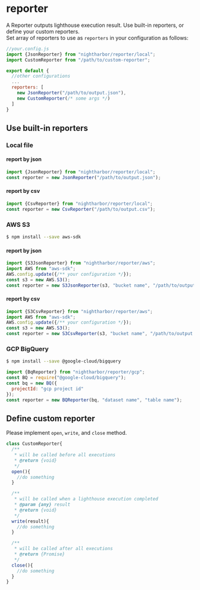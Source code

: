 # reporter
A Reporter outputs lighthouse execution result. Use built-in reporters, or define your custom reporters.  
Set array of reporters to use as `reporters` in your configuration as follows:

```js
//your.config.js
import {JsonReporter} from "nightharbor/reporter/local";
import CustomReporter from "/path/to/custom-reporter";

export default {
  //other configurations
  ...
  reporters: [
    new JsonReporter("/path/to/output.json"),
    new CustomReporter(/* some args */)
  ]
}
```

## Use built-in reporters
### Local file
#### report by json
```js
import {JsonReporter} from "nightharbor/reporter/local";
const reporter = new JsonReporter("/path/to/output.json");
```

#### report by csv
```js
import {CsvReporter} from "nightharbor/reporter/local";
const reporter = new CsvReporter("/path/to/output.csv");
```

### AWS S3

```sh
$ npm install --save aws-sdk
```

#### report by json

```js
import {S3JsonReporter} from "nightharbor/reporter/aws";
import AWS from "aws-sdk";
AWS.config.update({/** your configuration */});
const s3 = new AWS.S3();
const reporter = new S3JsonReporter(s3, "bucket name", "/path/to/output.csv");
```

#### report by csv

```js
import {S3CsvReporter} from "nightharbor/reporter/aws";
import AWS from "aws-sdk";
AWS.config.update({/** your configuration */});
const s3 = new AWS.S3();
const reporter = new S3CsvReporter(s3, "bucket name", "/path/to/output.csv");
```

### GCP BigQuery
```sh
$ npm install --save @google-cloud/bigquery
```

```js
import {BqReporter} from "nightharbor/reporter/gcp";
const BQ = require("@google-cloud/bigquery");
const bq = new BQ({
  projectId: "gcp project id"
});
const reporter = new BQReporter(bq, "dataset name", "table name");
```

## Define custom reporter
Please implement `open`, `write`, and `close` method.

```js
class CustomReporter{
  /**
   * will be called before all executions
   * @return {void}
   */
  open(){
    //do something
  }

  /**
   * will be called when a lighthouse execution completed
   * @param {any} result
   * @return {void}
   */
  write(result){
    //do something
  }

  /**
   * will be called after all executions
   * @return {Promise}
   */
  close(){
    //do something
  }
}
```
